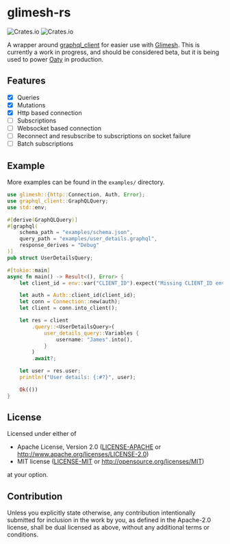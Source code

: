 # glimesh-rs

![Crates.io](https://img.shields.io/crates/l/glimesh) ![Crates.io](https://img.shields.io/crates/v/glimesh)

A wrapper around [graphql_client](https://github.com/graphql-rust/graphql-client) for easier use with [Glimesh](https://glimesh.tv). This is currently a work in progress, and should be considered beta, but it is being used to power [Oaty](https://oaty.app) in production.

## Features

-   [x] Queries
-   [x] Mutations
-   [x] Http based connection
-   [ ] Subscriptions
-   [ ] Websocket based connection
-   [ ] Reconnect and resubscribe to subscriptions on socket failure
-   [ ] Batch subscriptions

## Example

More examples can be found in the `examples/` directory.

```rust
use glimesh::{http::Connection, Auth, Error};
use graphql_client::GraphQLQuery;
use std::env;

#[derive(GraphQLQuery)]
#[graphql(
    schema_path = "examples/schema.json",
    query_path = "examples/user_details.graphql",
    response_derives = "Debug"
)]
pub struct UserDetailsQuery;

#[tokio::main]
async fn main() -> Result<(), Error> {
    let client_id = env::var("CLIENT_ID").expect("Missing CLIENT_ID env var");

    let auth = Auth::client_id(client_id);
    let conn = Connection::new(auth);
    let client = conn.into_client();

    let res = client
        .query::<UserDetailsQuery>(
            user_details_query::Variables {
                username: "James".into(),
            }
        )
        .await?;

    let user = res.user;
    println!("User details: {:#?}", user);

    Ok(())
}
```

## License

Licensed under either of

-   Apache License, Version 2.0
    ([LICENSE-APACHE](LICENSE-APACHE) or http://www.apache.org/licenses/LICENSE-2.0)
-   MIT license
    ([LICENSE-MIT](LICENSE-MIT) or http://opensource.org/licenses/MIT)

at your option.

## Contribution

Unless you explicitly state otherwise, any contribution intentionally submitted
for inclusion in the work by you, as defined in the Apache-2.0 license, shall be
dual licensed as above, without any additional terms or conditions.
